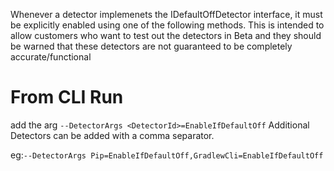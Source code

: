 Whenever a detector implemenets the IDefaultOffDetector interface, it must be explicitly enabled using one of the following methods. This is intended to allow customers who want to test out the detectors in Beta and they should be warned that these detectors are not guaranteed to be completely accurate/functional

# From CLI Run
add the arg `--DetectorArgs <DetectorId>=EnableIfDefaultOff` Additional Detectors can be added with a comma separator. 

eg:`--DetectorArgs Pip=EnableIfDefaultOff,GradlewCli=EnableIfDefaultOff`

